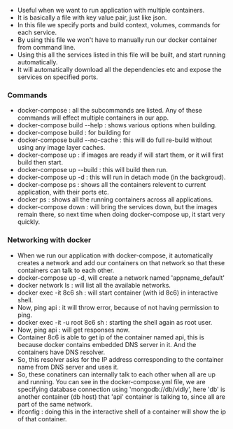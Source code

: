 - Useful when we want to run application with multiple containers.
- It is basically a file with key value pair, just like json.
- In this file we specify ports and build context, volumes, commands for each service.
- By using this file we won't have to manually run our docker container from command line.
- Using this all the services listed in this file will be built, and start running automatically.
- It will automatically download all the dependencies etc and expose the services on specified ports.

### Commands
- docker-compose : all the subcommands are listed. Any of these commands will effect multiple containers in our app.
- docker-compose build --help :  shows various options when building.
- docker-compose build : for building for  
- docker-compose build --no-cache : this will do full re-build without using any image layer caches.
- docker-compose up : if images are ready if will start them, or it will first build then start.
- docker-compose up --build : this will build then run.
- docker-compose up -d : this will run in detach mode (in the backgroud).
- docker-compose ps : shows all the containers relevent to current application, with their ports etc.
- docker ps : shows all the running containers across all applications.
- docker-compose down : will bring the services down, but the images remain there, so next time when doing docker-compose up, it start very quickly.

### Networking with docker
- When we run our application with docker-compose, it automatically creates a network and add our containers on that network so that these containers can talk to each other.
- docker-compose up -d, will create a network named 'appname_default'
- docker network ls : will list all the available networks.
- docker exec -it 8c6 sh : will start container (with id 8c6) in interactive shell.
- Now, ping api : it will throw error, because of not having permission to ping.
- docker exec -it -u root 8c6 sh : starting the shell again as root user.
- Now, ping api : will get responses now.
- Container 8c6 is able to get ip of the container named api, this is because docker contains embedded DNS server in it. And the containers have DNS resolver.
- So, this resolver asks for the IP address corresponding to the container name from DNS server and uses it.
- So, these conatiners can internally talk to each other when all are up and running. You can see in the docker-compose.yml file, we are specifying database connection using 'mongodb://db/vidly', here 'db' is another container (db host) that 'api' container is talking to, since all are part of the same network.
- ifconfig : doing this in the interactive shell of a container will show the ip of that container.
